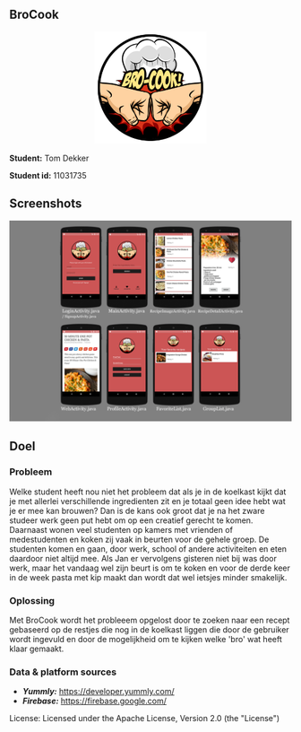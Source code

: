 ## BroCook
<p align="center"><img src="https://github.com/tomdekr/project-01/blob/master/doc/logo_brocook.png" width="200" height="200" /></p>

<b> Student:</b>    Tom Dekker

<b>Student id:</b> 11031735


## Screenshots
<img src="https://github.com/tomdekr/project-01/blob/master/doc/overview-screens.png" />

## Doel
### Probleem
Welke student heeft nou niet het probleem dat als je in de koelkast kijkt dat je met allerlei verschillende ingredienten zit en je totaal geen idee hebt wat je er mee kan brouwen? Dan is de kans ook groot dat je na het zware studeer werk geen put hebt om op een creatief gerecht te komen. Daarnaast wonen veel studenten op kamers met vrienden of medestudenten en koken zij vaak in beurten voor de gehele groep. De studenten komen en gaan, door werk, school of andere activiteiten en eten daardoor niet altijd mee. Als Jan er vervolgens gisteren niet bij was door werk, maar het vandaag wel zijn beurt is om te koken en voor de derde keer in de week pasta met kip maakt dan wordt dat wel ietsjes minder smakelijk. 
### Oplossing
Met BroCook wordt het probleeem opgelost door te zoeken naar een recept gebaseerd op de restjes die nog in de koelkast liggen die door de gebruiker wordt ingevuld en door de mogelijkheid om te kijken welke 'bro' wat heeft klaar gemaakt.

### Data & platform sources
- <b>_Yummly:_</b> https://developer.yummly.com/
- <b>_Firebase:_</b> https://firebase.google.com/

License: Licensed under the Apache License, Version 2.0 (the "License")
